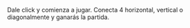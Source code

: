 Dale click y comienza a jugar. 
Conecta 4 horizontal, vertical o diagonalmente y ganarás la partida.

